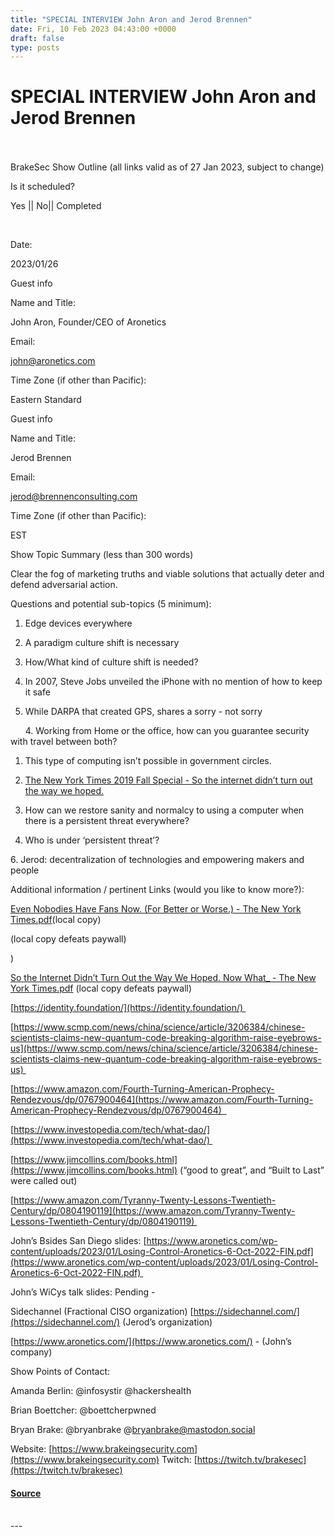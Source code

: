 ```yaml
---
title: "SPECIAL INTERVIEW John Aron and Jerod Brennen"
date: Fri, 10 Feb 2023 04:43:00 +0000
draft: false
type: posts
---
```

# SPECIAL INTERVIEW John Aron and Jerod Brennen

<br/>

<br/>
BrakeSec Show Outline (all links valid as of 27 Jan 2023, subject to change)

    

Is it scheduled? 

Yes || No|| Completed

 

Date: 

2023/01/26

    

Guest info

Name and Title:

John Aron, Founder/CEO of Aronetics

Email:

john@aronetics.com

Time Zone (if other than Pacific):

Eastern Standard

    

Guest info

Name and Title:

Jerod Brennen

Email:

jerod@brennenconsulting.com

Time Zone (if other than Pacific):

EST

 

Show Topic Summary (less than 300 words)

Clear the fog of marketing truths and viable solutions that actually deter and defend adversarial action.

 

Questions and potential sub-topics (5 minimum):

1.  Edge devices everywhere
    

2.  A paradigm culture shift is necessary
    

1.  How/What kind of culture shift is needed? 
    

3.  In 2007, Steve Jobs unveiled the iPhone with no mention of how to keep it safe
    

1.  While DARPA that created GPS, shares a sorry - not sorry
    

      4. Working from Home or the office, how can you guarantee security with travel between both?

1.  This type of computing isn’t possible in government circles.
    

5. [The New York Times 2019 Fall Special - So the internet didn’t turn out the way we hoped.](https://www.nytimes.com/interactive/2019/11/14/magazine/internet-future-dream.html)

1.  How can we restore sanity and normalcy to using a computer when there is a persistent threat everywhere? 
    
2.  Who is under ‘persistent threat’? 
    

6\. Jerod: decentralization of technologies and empowering makers and people 

Additional information / pertinent Links (would you like to know more?):

[Even Nobodies Have Fans Now. (For Better or Worse.) - The New York Times.pdf](https://drive.google.com/file/d/101UULCC81DPytqBJr_yf-Hqdt42R5Bu4/view?usp=share_link)(local copy)

(local copy defeats paywall)

)

[So the Internet Didn’t Turn Out the Way We Hoped. Now What\_ - The New York Times.pdf](https://drive.google.com/file/d/10-FT_byXaep4zasz2bL08cudR26sC2IG/view?usp=share_link) (local copy defeats paywall)

[https://identity.foundation/](https://identity.foundation/) 

[https://www.scmp.com/news/china/science/article/3206384/chinese-scientists-claims-new-quantum-code-breaking-algorithm-raise-eyebrows-us](https://www.scmp.com/news/china/science/article/3206384/chinese-scientists-claims-new-quantum-code-breaking-algorithm-raise-eyebrows-us) 

[https://www.amazon.com/Fourth-Turning-American-Prophecy-Rendezvous/dp/0767900464](https://www.amazon.com/Fourth-Turning-American-Prophecy-Rendezvous/dp/0767900464)  

[https://www.investopedia.com/tech/what-dao/](https://www.investopedia.com/tech/what-dao/) 

[https://www.jimcollins.com/books.html](https://www.jimcollins.com/books.html) (“good to great”, and “Built to Last” were called out)

[https://www.amazon.com/Tyranny-Twenty-Lessons-Twentieth-Century/dp/0804190119](https://www.amazon.com/Tyranny-Twenty-Lessons-Twentieth-Century/dp/0804190119) 

John’s Bsides San Diego slides: [https://www.aronetics.com/wp-content/uploads/2023/01/Losing-Control-Aronetics-6-Oct-2022-FIN.pdf](https://www.aronetics.com/wp-content/uploads/2023/01/Losing-Control-Aronetics-6-Oct-2022-FIN.pdf) 

John’s WiCys talk slides: Pending - 

Sidechannel (Fractional CISO organization) [https://sidechannel.com/](https://sidechannel.com/) (Jerod’s organization)

[https://www.aronetics.com/](https://www.aronetics.com/) \- (John’s company)

  
  

Show Points of Contact:

Amanda Berlin: @infosystir @hackershealth 

Brian Boettcher: @boettcherpwned

Bryan Brake: @bryanbrake @bryanbrake@mastodon.social

Website: [https://www.brakeingsecurity.com](https://www.brakeingsecurity.com) Twitch: [https://twitch.tv/brakesec](https://twitch.tv/brakesec)

#### [Source](http://brakeingsecurity.com/special-interview-john-aron-and-jerod-brennen)

<br/>
---
